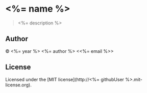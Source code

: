 # <%= name %>

> <%= description %>

## Author

© <%= year %> <%= author %> <<%= email %>>

## License

Licensed under the [MIT license](http://<%= githubUser %>.mit-license.org).
